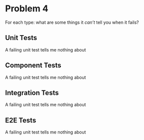 # Problem 4

For each type: what are some things it *can’t* tell you when it fails?

## Unit Tests

A failing unit test tells me nothing about

## Component Tests

A failing unit test tells me nothing about

## Integration Tests

A failing unit test tells me nothing about

## E2E Tests

A failing unit test tells me nothing about
